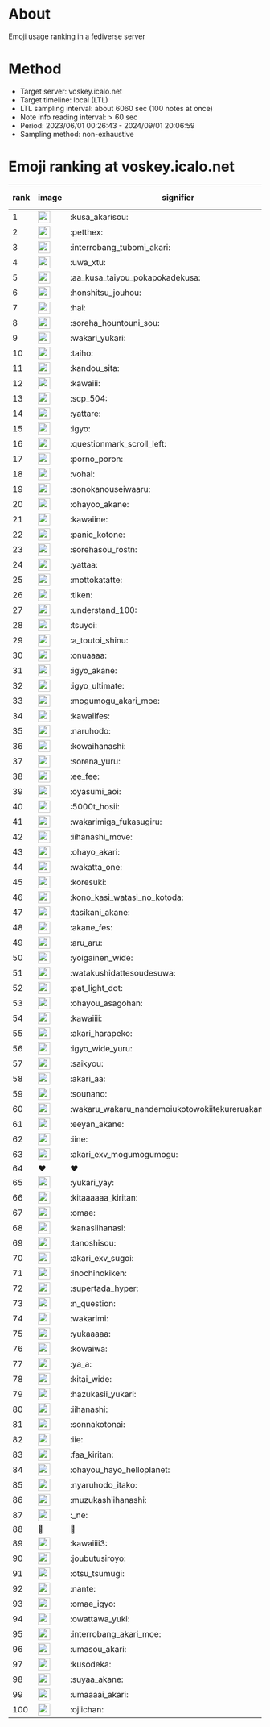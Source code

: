 # About
Emoji usage ranking in a fediverse server

# Method
- Target server: voskey.icalo.net
- Target timeline: local (LTL)
- LTL sampling interval: about 6060 sec (100 notes at once)
- Note info reading interval: > 60 sec
- Period: 2023/06/01 00:26:43 - 2024/09/01 20:06:59 
- Sampling method: non-exhaustive

# Emoji ranking at voskey.icalo.net

|rank|image|signifier|type|frequency score|
|----|----|----|----|----|
|1|<img height="24" src="https://voskey.icalo.net/emoji/kusa_akarisou.webp">|:kusa_akarisou:|custom|31063|
|2|<img height="24" src="https://voskey.icalo.net/emoji/petthex.webp">|:petthex:|custom|23000|
|3|<img height="24" src="https://voskey.icalo.net/emoji/interrobang_tubomi_akari.webp">|:interrobang_tubomi_akari:|custom|12424|
|4|<img height="24" src="https://voskey.icalo.net/emoji/uwa_xtu.webp">|:uwa_xtu:|custom|12095|
|5|<img height="24" src="https://voskey.icalo.net/emoji/aa_kusa_taiyou_pokapokadekusa.webp">|:aa_kusa_taiyou_pokapokadekusa:|custom|9458|
|6|<img height="24" src="https://voskey.icalo.net/emoji/honshitsu_jouhou.webp">|:honshitsu_jouhou:|custom|9291|
|7|<img height="24" src="https://voskey.icalo.net/emoji/hai.webp">|:hai:|custom|8057|
|8|<img height="24" src="https://voskey.icalo.net/emoji/soreha_hountouni_sou.webp">|:soreha_hountouni_sou:|custom|7144|
|9|<img height="24" src="https://voskey.icalo.net/emoji/wakari_yukari.webp">|:wakari_yukari:|custom|6865|
|10|<img height="24" src="https://voskey.icalo.net/emoji/taiho.webp">|:taiho:|custom|6731|
|11|<img height="24" src="https://voskey.icalo.net/emoji/kandou_sita.webp">|:kandou_sita:|custom|6207|
|12|<img height="24" src="https://voskey.icalo.net/emoji/kawaiii.webp">|:kawaiii:|custom|6164|
|13|<img height="24" src="https://voskey.icalo.net/emoji/scp_504.webp">|:scp_504:|custom|5808|
|14|<img height="24" src="https://voskey.icalo.net/emoji/yattare.webp">|:yattare:|custom|4563|
|15|<img height="24" src="https://voskey.icalo.net/emoji/igyo.webp">|:igyo:|custom|4537|
|16|<img height="24" src="https://voskey.icalo.net/emoji/questionmark_scroll_left.webp">|:questionmark_scroll_left:|custom|4530|
|17|<img height="24" src="https://voskey.icalo.net/emoji/porno_poron.webp">|:porno_poron:|custom|4410|
|18|<img height="24" src="https://voskey.icalo.net/emoji/vohai.webp">|:vohai:|custom|4217|
|19|<img height="24" src="https://voskey.icalo.net/emoji/sonokanouseiwaaru.webp">|:sonokanouseiwaaru:|custom|4183|
|20|<img height="24" src="https://voskey.icalo.net/emoji/ohayoo_akane.webp">|:ohayoo_akane:|custom|4176|
|21|<img height="24" src="https://voskey.icalo.net/emoji/kawaiine.webp">|:kawaiine:|custom|4173|
|22|<img height="24" src="https://voskey.icalo.net/emoji/panic_kotone.webp">|:panic_kotone:|custom|4055|
|23|<img height="24" src="https://voskey.icalo.net/emoji/sorehasou_rostn.webp">|:sorehasou_rostn:|custom|4051|
|24|<img height="24" src="https://voskey.icalo.net/emoji/yattaa.webp">|:yattaa:|custom|3720|
|25|<img height="24" src="https://voskey.icalo.net/emoji/mottokatatte.webp">|:mottokatatte:|custom|3706|
|26|<img height="24" src="https://voskey.icalo.net/emoji/tiken.webp">|:tiken:|custom|3634|
|27|<img height="24" src="https://voskey.icalo.net/emoji/understand_100.webp">|:understand_100:|custom|3591|
|28|<img height="24" src="https://voskey.icalo.net/emoji/tsuyoi.webp">|:tsuyoi:|custom|3384|
|29|<img height="24" src="https://voskey.icalo.net/emoji/a_toutoi_shinu.webp">|:a_toutoi_shinu:|custom|3350|
|30|<img height="24" src="https://voskey.icalo.net/emoji/onuaaaa.webp">|:onuaaaa:|custom|3093|
|31|<img height="24" src="https://voskey.icalo.net/emoji/igyo_akane.webp">|:igyo_akane:|custom|2998|
|32|<img height="24" src="https://voskey.icalo.net/emoji/igyo_ultimate.webp">|:igyo_ultimate:|custom|2927|
|33|<img height="24" src="https://voskey.icalo.net/emoji/mogumogu_akari_moe.webp">|:mogumogu_akari_moe:|custom|2859|
|34|<img height="24" src="https://voskey.icalo.net/emoji/kawaiifes.webp">|:kawaiifes:|custom|2857|
|35|<img height="24" src="https://voskey.icalo.net/emoji/naruhodo.webp">|:naruhodo:|custom|2820|
|36|<img height="24" src="https://voskey.icalo.net/emoji/kowaihanashi.webp">|:kowaihanashi:|custom|2725|
|37|<img height="24" src="https://voskey.icalo.net/emoji/sorena_yuru.webp">|:sorena_yuru:|custom|2631|
|38|<img height="24" src="https://voskey.icalo.net/emoji/ee_fee.webp">|:ee_fee:|custom|2615|
|39|<img height="24" src="https://voskey.icalo.net/emoji/oyasumi_aoi.webp">|:oyasumi_aoi:|custom|2614|
|40|<img height="24" src="https://voskey.icalo.net/emoji/5000t_hosii.webp">|:5000t_hosii:|custom|2516|
|41|<img height="24" src="https://voskey.icalo.net/emoji/wakarimiga_fukasugiru.webp">|:wakarimiga_fukasugiru:|custom|2434|
|42|<img height="24" src="https://voskey.icalo.net/emoji/iihanashi_move.webp">|:iihanashi_move:|custom|2417|
|43|<img height="24" src="https://voskey.icalo.net/emoji/ohayo_akari.webp">|:ohayo_akari:|custom|2286|
|44|<img height="24" src="https://voskey.icalo.net/emoji/wakatta_one.webp">|:wakatta_one:|custom|2261|
|45|<img height="24" src="https://voskey.icalo.net/emoji/koresuki.webp">|:koresuki:|custom|2244|
|46|<img height="24" src="https://voskey.icalo.net/emoji/kono_kasi_watasi_no_kotoda.webp">|:kono_kasi_watasi_no_kotoda:|custom|2221|
|47|<img height="24" src="https://voskey.icalo.net/emoji/tasikani_akane.webp">|:tasikani_akane:|custom|2215|
|48|<img height="24" src="https://voskey.icalo.net/emoji/akane_fes.webp">|:akane_fes:|custom|2206|
|49|<img height="24" src="https://voskey.icalo.net/emoji/aru_aru.webp">|:aru_aru:|custom|2171|
|50|<img height="24" src="https://voskey.icalo.net/emoji/yoigainen_wide.webp">|:yoigainen_wide:|custom|2167|
|51|<img height="24" src="https://voskey.icalo.net/emoji/watakushidattesoudesuwa.webp">|:watakushidattesoudesuwa:|custom|2119|
|52|<img height="24" src="https://voskey.icalo.net/emoji/pat_light_dot.webp">|:pat_light_dot:|custom|2109|
|53|<img height="24" src="https://voskey.icalo.net/emoji/ohayou_asagohan.webp">|:ohayou_asagohan:|custom|2097|
|54|<img height="24" src="https://voskey.icalo.net/emoji/kawaiiii.webp">|:kawaiiii:|custom|2066|
|55|<img height="24" src="https://voskey.icalo.net/emoji/akari_harapeko.webp">|:akari_harapeko:|custom|2038|
|56|<img height="24" src="https://voskey.icalo.net/emoji/igyo_wide_yuru.webp">|:igyo_wide_yuru:|custom|1999|
|57|<img height="24" src="https://voskey.icalo.net/emoji/saikyou.webp">|:saikyou:|custom|1984|
|58|<img height="24" src="https://voskey.icalo.net/emoji/akari_aa.webp">|:akari_aa:|custom|1969|
|59|<img height="24" src="https://voskey.icalo.net/emoji/sounano.webp">|:sounano:|custom|1955|
|60|<img height="24" src="https://voskey.icalo.net/emoji/wakaru_wakaru_nandemoiukotowokiitekureruakanetyan.webp">|:wakaru_wakaru_nandemoiukotowokiitekureruakanetyan:|custom|1918|
|61|<img height="24" src="https://voskey.icalo.net/emoji/eeyan_akane.webp">|:eeyan_akane:|custom|1887|
|62|<img height="24" src="https://voskey.icalo.net/emoji/iine.webp">|:iine:|custom|1830|
|63|<img height="24" src="https://voskey.icalo.net/emoji/akari_exv_mogumogumogu.webp">|:akari_exv_mogumogumogu:|custom|1802|
|64|❤|❤|unicode|1783|
|65|<img height="24" src="https://voskey.icalo.net/emoji/yukari_yay.webp">|:yukari_yay:|custom|1751|
|66|<img height="24" src="https://voskey.icalo.net/emoji/kitaaaaaa_kiritan.webp">|:kitaaaaaa_kiritan:|custom|1736|
|67|<img height="24" src="https://voskey.icalo.net/emoji/omae.webp">|:omae:|custom|1715|
|68|<img height="24" src="https://voskey.icalo.net/emoji/kanasiihanasi.webp">|:kanasiihanasi:|custom|1664|
|69|<img height="24" src="https://voskey.icalo.net/emoji/tanoshisou.webp">|:tanoshisou:|custom|1653|
|70|<img height="24" src="https://voskey.icalo.net/emoji/akari_exv_sugoi.webp">|:akari_exv_sugoi:|custom|1642|
|71|<img height="24" src="https://voskey.icalo.net/emoji/inochinokiken.webp">|:inochinokiken:|custom|1635|
|72|<img height="24" src="https://voskey.icalo.net/emoji/supertada_hyper.webp">|:supertada_hyper:|custom|1620|
|73|<img height="24" src="https://voskey.icalo.net/emoji/n_question.webp">|:n_question:|custom|1615|
|74|<img height="24" src="https://voskey.icalo.net/emoji/wakarimi.webp">|:wakarimi:|custom|1598|
|75|<img height="24" src="https://voskey.icalo.net/emoji/yukaaaaa.webp">|:yukaaaaa:|custom|1554|
|76|<img height="24" src="https://voskey.icalo.net/emoji/kowaiwa.webp">|:kowaiwa:|custom|1552|
|77|<img height="24" src="https://voskey.icalo.net/emoji/ya_a.webp">|:ya_a:|custom|1536|
|78|<img height="24" src="https://voskey.icalo.net/emoji/kitai_wide.webp">|:kitai_wide:|custom|1523|
|79|<img height="24" src="https://voskey.icalo.net/emoji/hazukasii_yukari.webp">|:hazukasii_yukari:|custom|1486|
|80|<img height="24" src="https://voskey.icalo.net/emoji/iihanashi.webp">|:iihanashi:|custom|1449|
|81|<img height="24" src="https://voskey.icalo.net/emoji/sonnakotonai.webp">|:sonnakotonai:|custom|1397|
|82|<img height="24" src="https://voskey.icalo.net/emoji/iie.webp">|:iie:|custom|1391|
|83|<img height="24" src="https://voskey.icalo.net/emoji/faa_kiritan.webp">|:faa_kiritan:|custom|1376|
|84|<img height="24" src="https://voskey.icalo.net/emoji/ohayou_hayo_helloplanet.webp">|:ohayou_hayo_helloplanet:|custom|1367|
|85|<img height="24" src="https://voskey.icalo.net/emoji/nyaruhodo_itako.webp">|:nyaruhodo_itako:|custom|1363|
|86|<img height="24" src="https://voskey.icalo.net/emoji/muzukashiihanashi.webp">|:muzukashiihanashi:|custom|1358|
|87|<img height="24" src="https://voskey.icalo.net/emoji/_ne.webp">|:_ne:|custom|1353|
|88|🤔|🤔|unicode|1349|
|89|<img height="24" src="https://voskey.icalo.net/emoji/kawaiiii3.webp">|:kawaiiii3:|custom|1339|
|90|<img height="24" src="https://voskey.icalo.net/emoji/joubutusiroyo.webp">|:joubutusiroyo:|custom|1333|
|91|<img height="24" src="https://voskey.icalo.net/emoji/otsu_tsumugi.webp">|:otsu_tsumugi:|custom|1279|
|92|<img height="24" src="https://voskey.icalo.net/emoji/nante.webp">|:nante:|custom|1267|
|93|<img height="24" src="https://voskey.icalo.net/emoji/omae_igyo.webp">|:omae_igyo:|custom|1263|
|94|<img height="24" src="https://voskey.icalo.net/emoji/owattawa_yuki.webp">|:owattawa_yuki:|custom|1241|
|95|<img height="24" src="https://voskey.icalo.net/emoji/interrobang_akari_moe.webp">|:interrobang_akari_moe:|custom|1226|
|96|<img height="24" src="https://voskey.icalo.net/emoji/umasou_akari.webp">|:umasou_akari:|custom|1213|
|97|<img height="24" src="https://voskey.icalo.net/emoji/kusodeka.webp">|:kusodeka:|custom|1190|
|98|<img height="24" src="https://voskey.icalo.net/emoji/suyaa_akane.webp">|:suyaa_akane:|custom|1189|
|99|<img height="24" src="https://voskey.icalo.net/emoji/umaaaai_akari.webp">|:umaaaai_akari:|custom|1185|
|100|<img height="24" src="https://voskey.icalo.net/emoji/ojiichan.webp">|:ojiichan:|custom|1185|

